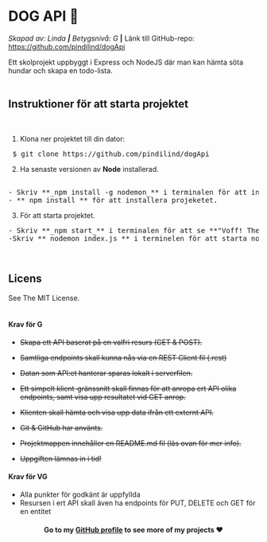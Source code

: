 <h1>DOG API 🐶</h1>

*Skapad av: Linda **|** Betygsnivå: G* **|** Länk till GitHub-repo: https://github.com/pindilind/dogApi

Ett skolprojekt uppbyggt i Express och NodeJS där man kan hämta söta hundar och skapa en todo-lista. <br><br>


<h2>Instruktioner för att starta projektet</h2><br>

1. Klona ner projektet till din dator:
<pre> $ git clone https://github.com/pindilind/dogApi </pre>

2. Ha senaste versionen av **Node** installerad.
<pre> 
- Skriv **_npm install -g nodemon_** i terminalen för att installera Nodemon lokalt på din dator. (programmet uppdaterar node automatiskt)
- **_npm install_** för att installera projeketet.
</pre>


3. För att starta projektet. 
<pre>
- Skriv **_npm start_** i terminalen för att se **"Voff! The application is working"**.
-Skriv **_nodemon index.js_** i terminelen för att starta nodemon på serverfilen index.js.
</pre> <br>


<h2>Licens</h2>
See The MIT License. <br> <br>

<strong><h4>Krav för G</h4></strong>

- ~~Skapa ett API baserat på en valfri resurs (GET & POST).~~

- ~~Samtliga endpoints skall kunna nås via en REST Client fil (.rest)~~

- ~~Datan som API:et hanterar sparas lokalt i serverfilen.~~

- ~~Ett simpelt klient-gränssnitt skall finnas för att anropa ert API olika endpoints, samt visa upp resultatet vid GET anrop.~~

- ~~Klienten skall hämta och visa upp data ifrån ett externt API.~~

- ~~Git & GitHub har använts.~~

- ~~Projektmappen innehåller en README.md fil (läs ovan för mer info).~~

- ~~Uppgiften lämnas in i tid!~~

<strong><h4>Krav för VG</h4></strong>
- Alla punkter för godkänt är uppfyllda
- Resursen i ert API skall även ha endpoints för PUT, DELETE och GET för en entitet

<strong><h4 align="center">Go to my [GitHub profile](https://github.com/pindilind) to see more of my projects ♥</h4></strong>
